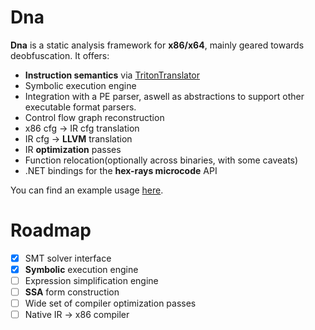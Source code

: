 # Dna

**Dna** is a static analysis framework for **x86/x64**, mainly geared towards deobfuscation. It offers:
- **Instruction semantics** via [TritonTranslator](https://github.com/Colton1skees/TritonTranslator)
- Symbolic execution engine
- Integration with a PE parser, aswell as abstractions to support other executable format parsers.
- Control flow graph reconstruction
- x86 cfg -> IR cfg translation
- IR cfg -> **LLVM** translation
- IR **optimization** passes
- Function relocation(optionally across binaries, with some caveats)
- .NET bindings for the **hex-rays microcode** API

You can find an example usage [here](https://github.com/Colton1skees/Dna/blob/master/Dna.Example/Program.cs).

# Roadmap
 * [X] SMT solver interface
 * [X] **Symbolic** execution engine
 * [ ] Expression simplification engine
 * [ ] **SSA** form construction
 * [ ] Wide set of compiler optimization passes
 * [ ] Native IR -> x86 compiler
